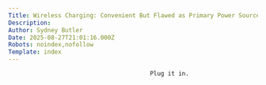 ```yaml
---
Title: Wireless Charging: Convenient But Flawed as Primary Power Source
Description: 
Author: Sydney Butler
Date: 2025-08-27T21:01:16.000Z
Robots: noindex,nofollow
Template: index
---
```


                                            Plug it in.
                                        